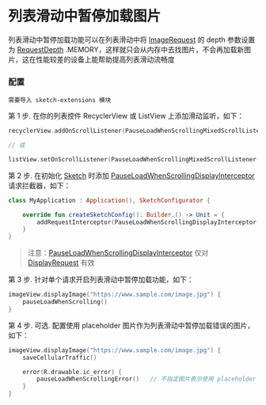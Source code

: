 # 列表滑动中暂停加载图片

列表滑动中暂停加载功能可以在列表滑动中将 [ImageRequest] 的 depth 参数设置为 [RequestDepth]
.MEMORY，这样就只会从内存中去找图片，不会再加载新图片，这在性能较差的设备上能帮助提高列表滑动流畅度

### 配置

`需要导入 sketch-extensions 模块`

第 1 步. 在你的列表控件 RecyclerView 或 ListView 上添加滑动监听，如下：

```kotlin
recyclerView.addOnScrollListener(PauseLoadWhenScrollingMixedScrollListener())

// 或

listView.setOnScrollListener(PauseLoadWhenScrollingMixedScrollListener())
```

第 2 步. 在初始化 [Sketch] 时添加 [PauseLoadWhenScrollingDisplayInterceptor] 请求拦截器，如下：

```kotlin
class MyApplication : Application(), SketchConfigurator {

    override fun createSketchConfig(): Builder.() -> Unit = {
        addRequestInterceptor(PauseLoadWhenScrollingDisplayInterceptor())
    }
}
```

> 注意：[PauseLoadWhenScrollingDisplayInterceptor] 仅对 [DisplayRequest] 有效

第 3 步. 针对单个请求开启列表滑动中暂停加载功能，如下：

```kotlin
imageView.displayImage("https://www.sample.com/image.jpg") {
    pauseLoadWhenScrolling()
}
```

第 4 步. 可选. 配置使用 placeholder 图片作为列表滑动中暂停加载错误的图片，如下：

```kotlin
imageView.displayImage("https://www.sample.com/image.jpg") {
    saveCellularTraffic()

    error(R.drawable.ic_error) {
        pauseLoadWhenScrollingError()   // 不指定图片表示使用 placeholder
    }
}
```

[Sketch]: ../../sketch/src/main/java/com/github/panpf/sketch/Sketch.kt

[DisplayRequest]: ../../sketch/src/main/java/com/github/panpf/sketch/request/DisplayRequest.kt

[PauseLoadWhenScrollingDisplayInterceptor]: ../../sketch-extensions/src/main/java/com/github/panpf/sketch/request/PauseLoadWhenScrollingDisplayInterceptor.kt

[ImageRequest]: ../../sketch/src/main/java/com/github/panpf/sketch/request/ImageRequest.kt

[RequestDepth]: ../../sketch/src/main/java/com/github/panpf/sketch/request/RequestDepth.kt